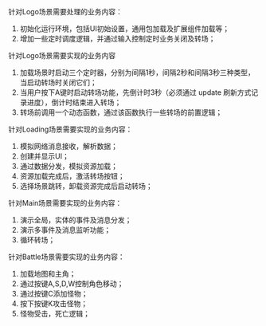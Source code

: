针对Logo场景需要处理的业务内容：
1. 初始化运行环境，包括UI初始设置，通用包加载及扩展组件加载等；
2. 增加一些定时调度逻辑，并通过输入控制定时业务关闭及转场；

针对Logo场景需要实现的业务内容
1. 加载场景时启动三个定时器，分别为间隔1秒，间隔2秒和间隔3秒三种类型，当启动转场时关闭它们；
2. 当用户按下A键时启动转场功能，先倒计时3秒（必须通过 update 刷新方式记录进度），倒计时结束进入转场；
3. 转场前调用一个动态函数，通过该函数执行一些转场的前置逻辑；

针对Loading场景需要实现的业务内容：
1. 模拟网络消息接收，解析数据；
2. 创建并显示UI；
3. 通过数据分发，模拟资源加载；
4. 资源加载完成后，激活转场按钮；
5. 选择场景跳转，卸载资源完成后启动转场；

针对Main场景需要实现的业务内容：
1. 演示全局，实体的事件及消息分发；
2. 演示多事件及消息监听功能；
3. 循环转场；

针对Battle场景需要实现的业务内容：
1. 加载地图和主角；
2. 通过按键A,S,D,W控制角色移动；
3. 通过按键C添加怪物；
4. 按下按键K攻击怪物；
5. 怪物受击，死亡逻辑；

